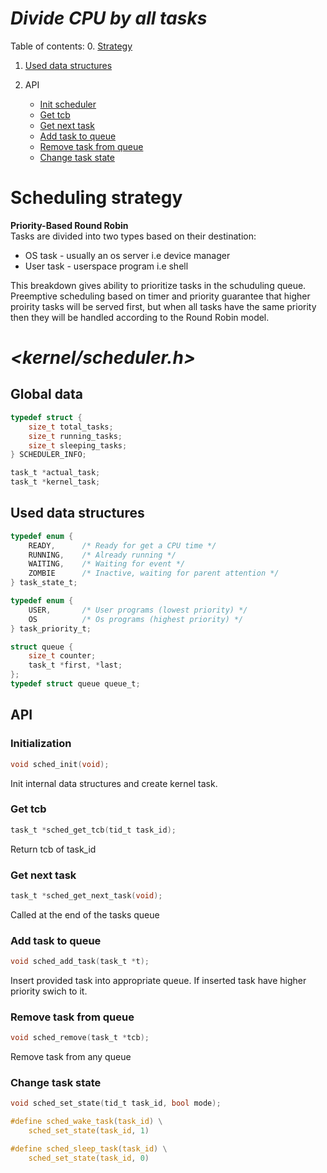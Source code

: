 # ***Divide CPU by all tasks***
Table of contents:
0. [Strategy](#scheduling-strategy)   
1. [Used data structures](#used-data-structures)   

2. API
    - [Init scheduler](#initialization)   
    - [Get tcb](#get-tcb)   
    - [Get next task](#get-next-task)   
    - [Add task to queue](#add-task-to-queue)   
    - [Remove task from queue](#remove-task-from-queue)   
    - [Change task state](#change-task-state)

# Scheduling strategy
**Priority-Based Round Robin**   
Tasks are divided into two types based on their destination:   
- OS task - usually an os server i.e device manager   
- User task - userspace program i.e shell   

This breakdown gives ability to prioritize tasks in the schuduling queue. Preemptive scheduling based on timer and priority guarantee that higher proirity tasks will be served first, but when all tasks have the same priority then they will be handled according to the Round Robin model.    

# _<kernel/scheduler.h>_

## Global data
```c
typedef struct {
	size_t total_tasks;
	size_t running_tasks;
	size_t sleeping_tasks;
} SCHEDULER_INFO;

task_t *actual_task;
task_t *kernel_task;
```

## Used data structures
```c
typedef enum {
	READY,		/* Ready for get a CPU time */
	RUNNING,	/* Already running */
	WAITING, 	/* Waiting for event */
    ZOMBIE      /* Inactive, waiting for parent attention */
} task_state_t;

typedef enum {
	USER,		/* User programs (lowest priority) */
    OS  		/* Os programs (highest priority) */
} task_priority_t;

struct queue {
	size_t counter;
	task_t *first, *last;
};
typedef struct queue queue_t;
```

## API
### Initialization
```c
void sched_init(void);
```
Init internal data structures and create kernel task.

### Get tcb
```c
task_t *sched_get_tcb(tid_t task_id);
```
Return tcb of task_id

### Get next task
```c
task_t *sched_get_next_task(void);
```
Called at the end of the tasks queue

### Add task to queue
```c
void sched_add_task(task_t *t);
```
Insert provided task into appropriate queue. If inserted task have higher priority swich to it.

### Remove task from queue
```c
void sched_remove(task_t *tcb);
```
Remove task from any queue

### Change task state
```c
void sched_set_state(tid_t task_id, bool mode);

#define sched_wake_task(task_id) \
	sched_set_state(task_id, 1)

#define sched_sleep_task(task_id) \
	sched_set_state(task_id, 0)
```
